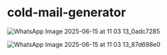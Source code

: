 # cold-mail-generator


![WhatsApp Image 2025-06-15 at 11 03 13_0adc7285](https://github.com/user-attachments/assets/816862aa-078c-4a12-8e49-5e6444726297)




![WhatsApp Image 2025-06-15 at 11 03 13_87d698e0](https://github.com/user-attachments/assets/079492af-7e37-4ce2-993e-903c93997e65)

